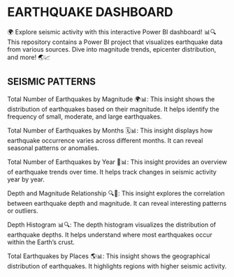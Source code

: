 
# EARTHQUAKE DASHBOARD

🌍 Explore seismic activity with this interactive Power BI dashboard! 📊🔍This repository contains a Power BI project that visualizes earthquake data from various sources. Dive into magnitude trends, epicenter distribution, and more! 🌏📈




## SEISMIC PATTERNS

Total Number of Earthquakes by Magnitude 🌍📊: This insight shows the distribution of earthquakes based on their magnitude. It helps identify the frequency of small, moderate, and large earthquakes.

Total Number of Earthquakes by Months 🗓️📊: This insight displays how earthquake occurrence varies across different months. It can reveal seasonal patterns or anomalies.

Total Number of Earthquakes by Year 📅📊: This insight provides an overview of earthquake trends over time. It helps track changes in seismic activity year by year.

Depth and Magnitude Relationship 🔍📏: This insight explores the correlation between earthquake depth and magnitude. It can reveal interesting patterns or outliers.

Depth Histogram 📊🔍: The depth histogram visualizes the distribution of earthquake depths. It helps understand where most earthquakes occur within the Earth’s crust.

Total Earthquakes by Places 🌎📊: This insight shows the geographical distribution of earthquakes. It highlights regions with higher seismic activity.

